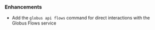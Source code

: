 ### Enhancements

* Add the `globus api flows` command for direct interactions with the Globus
  Flows service
